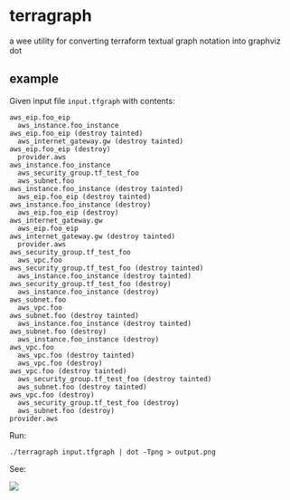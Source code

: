 # terragraph

a wee utility for converting terraform textual graph notation into graphviz dot

## example

Given input file `input.tfgraph` with contents:

```
aws_eip.foo_eip
  aws_instance.foo_instance
aws_eip.foo_eip (destroy tainted)
  aws_internet_gateway.gw (destroy tainted)
aws_eip.foo_eip (destroy)
  provider.aws
aws_instance.foo_instance
  aws_security_group.tf_test_foo
  aws_subnet.foo
aws_instance.foo_instance (destroy tainted)
  aws_eip.foo_eip (destroy tainted)
aws_instance.foo_instance (destroy)
  aws_eip.foo_eip (destroy)
aws_internet_gateway.gw
  aws_eip.foo_eip
aws_internet_gateway.gw (destroy tainted)
  provider.aws
aws_security_group.tf_test_foo
  aws_vpc.foo
aws_security_group.tf_test_foo (destroy tainted)
  aws_instance.foo_instance (destroy tainted)
aws_security_group.tf_test_foo (destroy)
  aws_instance.foo_instance (destroy)
aws_subnet.foo
  aws_vpc.foo
aws_subnet.foo (destroy tainted)
  aws_instance.foo_instance (destroy tainted)
aws_subnet.foo (destroy)
  aws_instance.foo_instance (destroy)
aws_vpc.foo
  aws_vpc.foo (destroy tainted)
  aws_vpc.foo (destroy)
aws_vpc.foo (destroy tainted)
  aws_security_group.tf_test_foo (destroy tainted)
  aws_subnet.foo (destroy tainted)
aws_vpc.foo (destroy)
  aws_security_group.tf_test_foo (destroy)
  aws_subnet.foo (destroy)
provider.aws
```

Run:

```
./terragraph input.tfgraph | dot -Tpng > output.png
```

See:

![](https://raw.github.com/phinze/terragraph/master/output.png)

